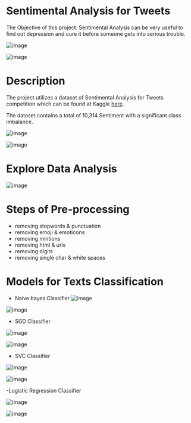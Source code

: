 # Sentimental Analysis for Tweets

The Objective of this project:
Sentimental Analysis can be very useful to find out depression and cure it before someone gets into serious trouble.

![image](https://user-images.githubusercontent.com/42867555/210127182-da7309e8-0c89-49e2-8f1d-867781fa1dee.png)

![image](https://user-images.githubusercontent.com/42867555/210127236-7986dce4-9c8a-4faf-9986-68b178d571d1.png)



# Description
The project utilizes a dataset of Sentimental Analysis for Tweets competition which can be found at Kaggle [here](https://www.kaggle.com/datasets/gargmanas/sentimental-analysis-for-tweets).
 
The dataset contains a total of 10,314 Sentiment with a significant class imbalance.

![image](https://user-images.githubusercontent.com/42867555/210127989-5c883468-9800-4308-9ac2-7b90e0a36531.png)

![image](https://user-images.githubusercontent.com/42867555/210128000-4251a420-5519-49a0-9fe0-fad0f0d5b4db.png)

# Explore Data Analysis

![image](https://user-images.githubusercontent.com/42867555/210128057-9db35e40-b3aa-4e68-bce1-6adb07580bbf.png)

# Steps of Pre-processing
- removing stopwords & punctuation
- removing emoji & emoticons
- removing mintions
- removing html & urls
- removing digits
- removing single char & white spaces

# Models for Texts Classification

- Naive bayes Classifier
![image](https://user-images.githubusercontent.com/42867555/210128498-16ff65d7-459e-4945-bb1e-16f38180f183.png)

![image](https://user-images.githubusercontent.com/42867555/210128499-ba00ecf8-f8f0-45c0-9476-64a0fb182244.png)


- SGD Classifier

![image](https://user-images.githubusercontent.com/42867555/210128509-e99ede2a-0399-4907-8f60-1c64a9a619a6.png)

![image](https://user-images.githubusercontent.com/42867555/210128614-cd3913f8-d858-438e-8d19-531be97e9e1e.png)


- SVC Classifier

![image](https://user-images.githubusercontent.com/42867555/210128615-eb80dd48-bce4-42b2-95b9-ee0dd4a4efe7.png)

![image](https://user-images.githubusercontent.com/42867555/210128620-f686dc1b-f2cd-439f-acc8-31897052efee.png)


-Logistic Regression Classifier

![image](https://user-images.githubusercontent.com/42867555/210128662-a2344a36-0a2d-42c9-9727-1f2c3987e46c.png)

![image](https://user-images.githubusercontent.com/42867555/210128674-a21ebee2-1b8c-48e1-a22d-c77f87129e4c.png)
